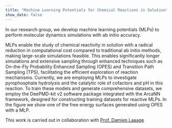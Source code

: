 ```yaml
---
title: "Machine Learning Potentials for Chemical Reactions in Solution"
show_date: false
---
```


In our research group, we develop machine learning potentials (MLPs) to perform molecular dynamics simulations with ab initio accuracy.

<!--more-->

MLPs enable the study of chemical reactivity in solution with a radical reduction in computational cost compared to traditional ab initio methods, making large-scale simulations feasible. This enables significantly longer simulations and extensive sampling through enhanced techniques such as On-the-Fly Probability Enhanced Sampling (OPES) and Transition Path Sampling (TPS), facilitating the efficient exploration of reaction mechanisms. Currently, we are employing MLPs to investigate pyrophosphate hydrolysis and the catalytic role of cofactors and pH in this reaction. To train these models and generate comprehensive datasets, we employ the DeePMD-kit v2 software package integrated with the ArcaNN framework, designed for constructing training datasets for reactive MLPs. In the figure we show one of the free energy surfaces generated using OPES with a MLP.

This work is carried out in collaboration with [Prof. Damien Laaage](https://www.chimie.ens.fr/recherche/laboratoire-pasteur/chimie-theorique/members-of-the-theoretical-chemistry-group/damien-laage/?doing_wp_cron=1741679229.7654531002044677734375) 

